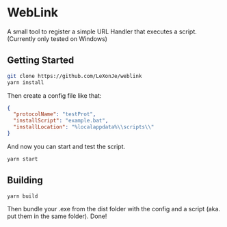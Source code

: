 # WebLink

A small tool to register a simple URL Handler that executes a script.
(Currently only tested on Windows)

## Getting Started

```sh
git clone https://github.com/LeXonJe/weblink
yarn install
```

Then create a config file like that:

```json
{
  "protocolName": "testProt",
  "installScript": "example.bat",
  "installLocation": "%localappdata%\\scripts\\"
}
```

And now you can start and test the script.

```sh
yarn start
```

## Building

```sh
yarn build
```

Then bundle your .exe from the dist folder with the config and a script (aka. put them in the same folder). Done!
